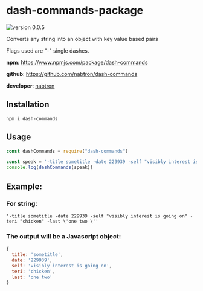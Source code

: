 # dash-commands-package

![version 0.0.5](https://img.shields.io/badge/version-0.0.5-red)

Converts any string into an object with key value based pairs

Flags used are "-" single dashes. 

**npm**: https://www.npmjs.com/package/dash-commands

**github**: https://github.com/nabtron/dash-commands

**developer**: [nabtron](https://nabtron.com)

## Installation

```
npm i dash-commands
```

## Usage 

```javascript
const dashCommands = require("dash-commands")

const speak = '-title sometitle -date 229939 -self "visibly interest is going on" -teri "chicken" -last \'one two \''
console.log(dashCommands(speak))
```
## Example:

### For string: 

```
'-title sometitle -date 229939 -self "visibly interest is going on" -teri "chicken" -last \'one two \''
```

### The output will be a Javascript object:

```js
{
  title: 'sometitle',
  date: '229939',
  self: 'visibly interest is going on',
  teri: 'chicken',
  last: 'one two'
}
```


